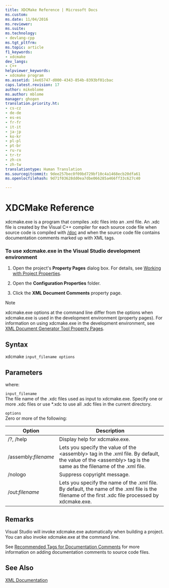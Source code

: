 ```yaml
---
title: XDCMake Reference | Microsoft Docs
ms.custom: 
ms.date: 11/04/2016
ms.reviewer: 
ms.suite: 
ms.technology:
- devlang-cpp
ms.tgt_pltfrm: 
ms.topic: article
f1_keywords:
- xdcmake
dev_langs:
- C++
helpviewer_keywords:
- xdcmake program
ms.assetid: 14e65747-d000-4343-854b-8393bf01cbac
caps.latest.revision: 17
author: mikeblome
ms.author: mblome
manager: ghogen
translation.priority.ht:
- cs-cz
- de-de
- es-es
- fr-fr
- it-it
- ja-jp
- ko-kr
- pl-pl
- pt-br
- ru-ru
- tr-tr
- zh-cn
- zh-tw
translationtype: Human Translation
ms.sourcegitcommit: 9dee257bec0f09bd729bf10c4a1468ecb20dfa61
ms.openlocfilehash: 9d71f03628dd0ea7dbe066285a466ff33c627c40

---
```

# XDCMake Reference
xdcmake.exe is a program that compiles .xdc files into an .xml file. An .xdc file is created by the Visual C++ compiler for each source code file when source code is compiled with [/doc](../build/reference/doc-process-documentation-comments-c-cpp.md) and when the source code file contains documentation comments marked up with XML tags.  
  
### To use xdcmake.exe in the Visual Studio development environment  
  
1.  Open the project's **Property Pages** dialog box. For details, see [Working with Project Properties](../ide/working-with-project-properties.md).  
  
2.  Open the **Configuration Properties** folder.  
  
3.  Click the **XML Document Comments** property page.  
  
> [!NOTE]
>  xdcmake.exe options at the command line differ from the options when xdcmake.exe is used in the development environment (property pages). For information on using xdcmake.exe in the development environment, see [XML Document Generator Tool Property Pages](../ide/xml-document-generator-tool-property-pages.md).  
  
## Syntax  
 xdcmake `input_filename options`  
  
## Parameters  
 where:  
  
 `input_filename`  
 The file name of the .xdc files used as input to xdcmake.exe. Specify one or more .xdc files or use *.xdc to use all .xdc files in the current directory.  
  
 `options`  
 Zero or more of the following:  
  
|Option|Description|  
|------------|-----------------|  
|/?, /help|Display help for xdcmake.exe.|  
|/assembly:*filename*|Lets you specify the value of the \<assembly> tag in the .xml file.  By default, the value of the \<assembly> tag is the same as the filename of the .xml file.|  
|/nologo|Suppress copyright message.|  
|/out:*filename*|Lets you specify the name of the .xml file.  By default, the name of the .xml file is the filename of the first .xdc file processed by xdcmake.exe.|  
  
## Remarks  
 Visual Studio will invoke xdcmake.exe automatically when building a project. You can also invoke xdcmake.exe at the command line.  
  
 See [Recommended Tags for Documentation Comments](../ide/recommended-tags-for-documentation-comments-visual-cpp.md) for more information on adding documentation comments to source code files.  
  
## See Also  
 [XML Documentation](../ide/xml-documentation-visual-cpp.md)


<!--HONumber=Jan17_HO2-->


